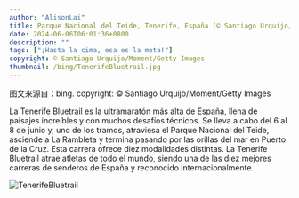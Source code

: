 ```yaml
---
author: "AlisonLai"
title: Parque Nacional del Teide, Tenerife, España (© Santiago Urquijo/Moment/Getty Images)
date: 2024-06-06T06:01:36+0800
description: ""
tags: ["¡Hasta la cima, esa es la meta!"]
copyright: © Santiago Urquijo/Moment/Getty Images
thumbnail: /bing/TenerifeBluetrail.jpg
---
```

图文来源自：bing.  copyright: © Santiago Urquijo/Moment/Getty Images

La Tenerife Bluetrail es la ultramaratón más alta de España, llena de paisajes increíbles y con muchos desafíos técnicos. Se lleva a cabo del 6 al 8 de junio y, uno de los tramos, atraviesa el Parque Nacional del Teide, asciende a La Rambleta y termina pasando por las orillas del mar en Puerto de la Cruz. Esta carrera ofrece diez modalidades distintas. La Tenerife Bluetrail atrae atletas de todo el mundo, siendo una de las diez mejores carreras de senderos de España y reconocido internacionalmente.

![TenerifeBluetrail](/bing/TenerifeBluetrail.jpg)
